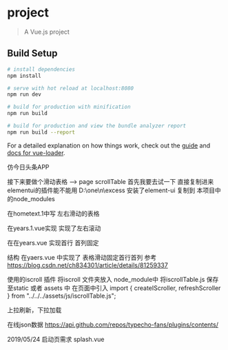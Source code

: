 # project

> A Vue.js project

## Build Setup

``` bash
# install dependencies
npm install

# serve with hot reload at localhost:8080
npm run dev

# build for production with minification
npm run build

# build for production and view the bundle analyzer report
npm run build --report
```

For a detailed explanation on how things work, check out the [guide](http://vuejs-templates.github.io/webpack/) and [docs for vue-loader](http://vuejs.github.io/vue-loader).

仿今日头条APP


接下来要做个滑动表格
--> page scrollTable
首先我要去试一下  直接复制进来elementui的插件能不能用
D:\one\n\excess 安装了element-ui
复制到 本项目中的node_modules


在hometext.1中写 左右滑动的表格

在years.1.vue实现
实现了左右滚动

在在years.vue 实现首行 首列固定

结构
在yaers.vue 中实现了 表格滑动固定首行首列
参考 https://blog.csdn.net/ch834301/article/details/81259337

使用的iscroll 插件
将iscroll 文件夹放入 node_module中
将iscrollTable.js 保存至static 或者 assets 中
在页面中引入
import { createIScroller, refreshScroller } from "../../../assets/js/iscrollTable.js";



上拉刷新，下拉加载

在线json数据
https://api.github.com/repos/typecho-fans/plugins/contents/


2019/05/24 启动页需求
splash.vue
